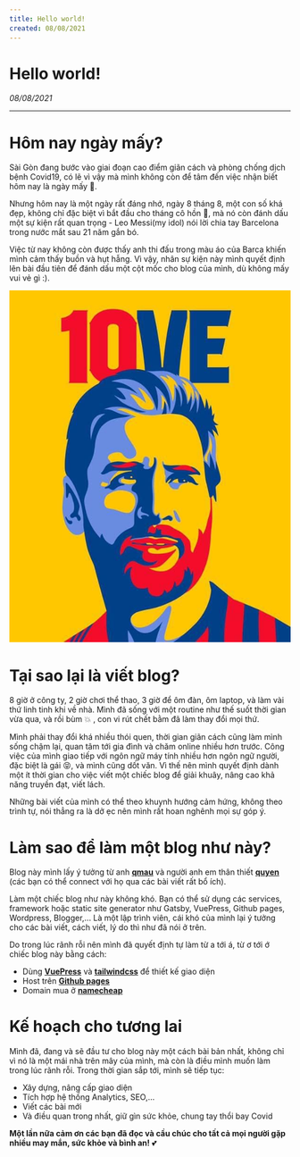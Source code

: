 ```yaml
---
title: Hello world!
created: 08/08/2021
---
```

# Hello world!

_08/08/2021_

---
# Hôm nay ngày mấy?
Sài Gòn đang bước vào giai đoạn cao điểm giãn cách và phòng chống dịch bệnh Covid19, có lẽ vì vậy mà mình không còn để tâm đến việc nhận biết hôm nay là ngày mấy :thinking:.

Nhưng hôm nay là một ngày rất đáng nhớ, ngày 8 tháng 8, một con số khá đẹp, không chỉ đặc biệt vì bắt đầu cho tháng cô hồn :ghost:, mà nó còn đánh dấu một sự kiện rất quan trọng - Leo Messi(my idol) nói lời chia tay Barcelona trong nước mắt sau 21 năm gắn bó.

Việc từ nay không còn được thấy anh thi đấu trong màu áo của Barca khiến mình cảm thấy buồn và hụt hẫng. Vì vậy, nhân sự kiện này mình quyết định lên bài đầu tiên để đánh dấu một cột mốc cho blog của mình, dù không mấy vui vẻ gì :).

![10ve](/images/10ve.jpeg)

# Tại sao lại là viết blog?
8 giờ ở công ty, 2 giờ chơi thể thao, 3 giờ để ôm đàn, ôm laptop, và làm vài thứ linh tinh khi về nhà. Mình đã sống với một routine như thế suốt thời gian vừa qua, và rồi bùm :collision: , con vi rút chết bằm đã làm thay đổi mọi thứ.

Mình phải thay đổi khá nhiều thói quen, thời gian giãn cách cũng làm mình sống chậm lại, quan tâm tới gia đình và chăm online nhiều hơn trước. Công việc của mình giao tiếp với ngôn ngữ máy tính nhiều hơn ngôn ngữ người, đặc biệt là gái :stuck_out_tongue_closed_eyes:, và mình cũng dốt văn. Vì thế nên mình quyết định dành một ít thời gian cho việc viết một chiếc blog để giải khuây, nâng cao khả năng truyền đạt, viết lách.

Những bài viết của mình có thể theo khuynh hướng cảm hứng, không theo trình tự, nói thẳng ra là dở ẹc nên mình rất hoan nghênh mọi sự góp ý.

# Làm sao để làm một blog như này?
Blog này mình lấy ý tưởng từ anh __[qmau](https://qmau.me/)__ và người anh em thân thiết __[quyen](https://tatviquyen.name.vn/)__ (các bạn có thể connect với họ qua các bài viết rất bổ ích).

Làm một chiếc blog như này không khó. Bạn có thể sử dụng các services, framework hoặc static site generator như Gatsby, VuePress, Github pages, Wordpress, Blogger,... Là một lập trình viên, cái khó của mình lại ý tưởng cho các bài viết, cách viết, lý do thì như đã nói ở trên.


Do trong lúc rãnh rỗi nên mình đã quyết định tự làm từ a tới á, từ ơ tới ớ chiếc blog này bằng cách:
- Dùng __[VuePress](https://vuepress.vuejs.org/)__ và __[tailwindcss](https://tailwindcss.com/)__ để thiết kế giao diện
- Host trên __[Github pages](https://github.com/)__ 
- Domain mua ở __[namecheap](https://www.namecheap.com/)__

# Kế hoạch cho tương lai
Mình đã, đang và sẽ đầu tư cho blog này một cách bài bản nhất, không chỉ vì nó là một mái nhà trên mây của mình, mà còn là điều mình muốn làm trong lúc rãnh rỗi.
Trong thời gian sắp tới, mình sẽ tiếp tục:
- Xây dựng, nâng cấp giao diện
- Tích hợp hệ thống Analytics, SEO,...
- Viết các bài mới
- Và điều quan trong nhất, giữ gìn sức khỏe, chung tay thổi bay Covid

**Một lần nữa cảm ơn các bạn đã đọc và cầu chúc cho tất cả mọi người gặp nhiều may mắn, sức khỏe và bình an!** :two_hearts: